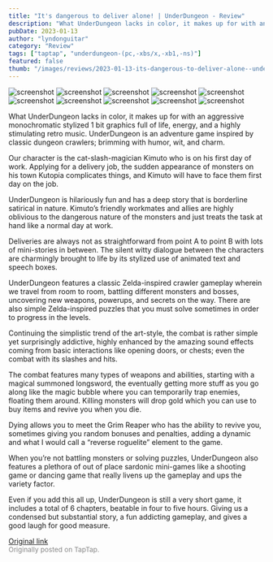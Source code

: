 ```yaml
---
title: "It's dangerous to deliver alone! | UnderDungeon - Review"
description: "What UnderDungeon lacks in color, it makes up for with an aggressive monochromatic stylized 1 bit graphics full of life, energy, and a highly stimulating retro music. UnderDungeon is an adventure game inspired by classic dungeon crawlers; brimming with humor, wit, and charm."
pubDate: 2023-01-13
author: "lyndonguitar"
category: "Review"
tags: ["taptap", "underdungeon-(pc,-xbs/x,-xb1,-ns)"]
featured: false
thumb: "/images/reviews/2023-01-13-its-dangerous-to-deliver-alone--underdungeon---review-0.avif"
---
```


<div class="gallery">
  <img src="/images/reviews/2023-01-13-its-dangerous-to-deliver-alone--underdungeon---review-0.avif" alt="screenshot" />
  <img src="/images/reviews/2023-01-13-its-dangerous-to-deliver-alone--underdungeon---review-1.avif" alt="screenshot" />
  <img src="/images/reviews/2023-01-13-its-dangerous-to-deliver-alone--underdungeon---review-2.avif" alt="screenshot" />
  <img src="/images/reviews/2023-01-13-its-dangerous-to-deliver-alone--underdungeon---review-3.avif" alt="screenshot" />
  <img src="/images/reviews/2023-01-13-its-dangerous-to-deliver-alone--underdungeon---review-4.avif" alt="screenshot" />
  <img src="/images/reviews/2023-01-13-its-dangerous-to-deliver-alone--underdungeon---review-5.avif" alt="screenshot" />
  <img src="/images/reviews/2023-01-13-its-dangerous-to-deliver-alone--underdungeon---review-6.avif" alt="screenshot" />
  <img src="/images/reviews/2023-01-13-its-dangerous-to-deliver-alone--underdungeon---review-7.avif" alt="screenshot" />
  <img src="/images/reviews/2023-01-13-its-dangerous-to-deliver-alone--underdungeon---review-8.avif" alt="screenshot" />
  <img src="/images/reviews/2023-01-13-its-dangerous-to-deliver-alone--underdungeon---review-9.avif" alt="screenshot" />
</div>

What UnderDungeon lacks in color, it makes up for with an aggressive monochromatic stylized 1 bit graphics full of life, energy, and a highly stimulating retro music. UnderDungeon is an adventure game inspired by classic dungeon crawlers; brimming with humor, wit, and charm.

Our character is the cat-slash-magician Kimuto who is on his first day of work. Applying for a delivery job, the sudden appearance of monsters on his town Kutopia complicates things, and Kimuto will have to face them first day on the job.

UnderDungeon is hilariously fun and has a deep story that is borderline satirical in nature. Kimuto’s friendly workmates and allies are highly oblivious to the dangerous nature of the monsters and just treats the task at hand like a normal day at work.

Deliveries are always not as straightforward from point A to point B with lots of mini-stories in between. The silent witty dialogue between the characters are charmingly brought to life by its stylized use of animated text and speech boxes.

UnderDungeon features a classic Zelda-inspired crawler gameplay wherein we travel from room to room, battling different monsters and bosses, uncovering new weapons, powerups, and secrets on the way. There are also simple Zelda-inspired puzzles that you must solve sometimes in order to progress in the levels.

Continuing the simplistic trend of the art-style, the combat is rather simple yet surprisingly addictive, highly enhanced by the amazing sound effects coming from basic interactions like opening doors, or chests; even the combat with its slashes and hits.

The combat features many types of weapons and abilities, starting with a magical summoned longsword, the eventually getting more stuff as you go along like the magic bubble where you can temporarily trap enemies, floating them around. Killing monsters will drop gold which you can use to buy items and revive you when you die.

Dying allows you to meet the Grim Reaper who has the ability to revive you, sometimes giving you random bonuses and penalties, adding a dynamic and what I would call a “reverse roguelite” element to the game.

When you’re not battling monsters or solving puzzles, UnderDungeon also features a plethora of out of place sardonic mini-games like a shooting game or dancing game that really livens up the gameplay and ups the variety factor.

Even if you add this all up, UnderDungeon is still a very short game, it includes a total of 6 chapters, beatable in four to five hours. Giving us a condensed but substantial story,  a fun addicting gameplay, and gives a good laugh for good measure.

[Original link](https://www.taptap.io/post/4204782)<br><span style="font-size: 0.95em; color: #888;">Originally posted on TapTap.</span>
